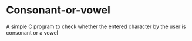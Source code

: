 # Consonant-or-vowel
A simple C program to check whether the entered character by the user is consonant or a vowel
